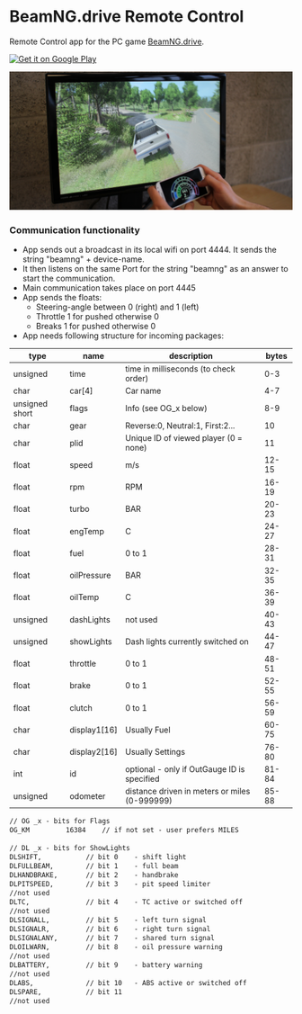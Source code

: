 BeamNG.drive Remote Control
===========================

Remote Control app for the PC game [BeamNG.drive](http://beamng.com/).

<a href="http://play.google.com/store/apps/details?id=com.beamng.udpsteering">
    <img alt="Get it on Google Play"
         src="https://play.google.com/intl/en_us/badges/images/generic/en-play-badge.png"
         height="40px" />
</a>

![Screenshot](action.png)

### Communication functionality ###

*   App sends out a broadcast in its local wifi on port 4444. It sends the string "beamng" + device-name.
*   It then listens on the same Port for the string "beamng" as an answer to start the communication.
*   Main communication takes place on port 4445
*   App sends the floats:
    * Steering-angle between 0 (right) and 1 (left)
    * Throttle 1 for pushed otherwise 0
    * Breaks 1 for pushed otherwise 0
*   App needs following structure for incoming packages:  

type              | name          | description                                      | bytes  
----------------- | ------------- | ------------------------------------------------ | -------------
unsigned          | time          | time in milliseconds (to check order)            | 0-3  
char              | car[4]        | Car name                                         | 4-7  
unsigned short    | flags         | Info (see OG_x below)                            | 8-9  
char              | gear          | Reverse:0, Neutral:1, First:2...                 | 10  
char              | plid          | Unique ID of viewed player (0 = none)            | 11  
float             | speed         | m/s                                              | 12-15  
float             | rpm           | RPM                                              | 16-19  
float             | turbo         | BAR                                              | 20-23  
float             | engTemp       | C                                                | 24-27  
float             | fuel          | 0 to 1                                           | 28-31  
float             | oilPressure   | BAR                                              | 32-35  
float             | oilTemp       | C                                                | 36-39  
unsigned          | dashLights    | not used                                         | 40-43
unsigned          | showLights    | Dash lights currently switched on                | 44-47  
float             | throttle      | 0 to 1                                           | 48-51  
float             | brake         | 0 to 1                                           | 52-55  
float             | clutch        | 0 to 1                                           | 56-59  
char              | display1[16]  | Usually Fuel                                     | 60-75  
char              | display2[16]  | Usually Settings                                 | 76-80  
int               | id            | optional - only if OutGauge ID is specified      | 81-84  
unsigned          | odometer	  | distance driven in meters or miles (0-999999)    | 85-88  


    // OG _x - bits for Flags  
    OG_KM         16384    // if not set - user prefers MILES  

    // DL _x - bits for ShowLights  
    DLSHIFT,           // bit 0    - shift light  
    DLFULLBEAM,        // bit 1    - full beam  
    DLHANDBRAKE,       // bit 2    - handbrake  
    DLPITSPEED,        // bit 3    - pit speed limiter                            //not used  
    DLTC,              // bit 4    - TC active or switched off                    //not used  
    DLSIGNALL,         // bit 5    - left turn signal  
    DLSIGNALR,         // bit 6    - right turn signal  
    DLSIGNALANY,       // bit 7    - shared turn signal  
    DLOILWARN,         // bit 8    - oil pressure warning                         //not used  
    DLBATTERY,         // bit 9    - battery warning                              //not used  
    DLABS,             // bit 10   - ABS active or switched off  
    DLSPARE,           // bit 11                                                  //not used  
